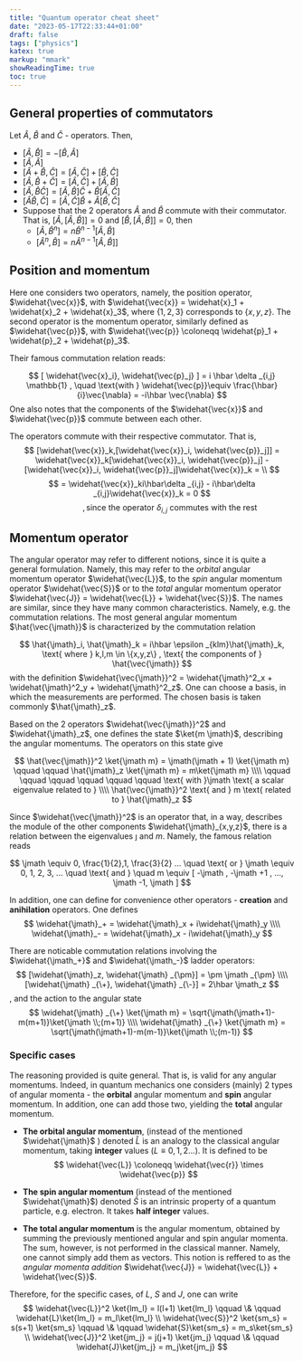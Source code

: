 ```yaml
---
title: "Quantum operator cheat sheet"
date: "2023-05-17T22:33:44+01:00"
draft: false
tags: ["physics"]
katex: true
markup: "mmark" 
showReadingTime: true
toc: true
---
```


## General properties of commutators
Let $\hat{A}$, $\hat{B}$ and $\hat{C}$ - operators. Then, 

- $[\widehat{A}, \widehat{B}]=-[\widehat{B}, \widehat{A}]$
- $[\widehat{A}, \widehat{A}]$
- $[\widehat{A}+\widehat{B}, \widehat{C}] = [\widehat{A}, \widehat{C}] + [\widehat{B}, \widehat{C}]$ 
- $[\widehat{A}, \widehat{B}+\widehat{C}] = [\widehat{A}, \widehat{C}] + [\widehat{A}, \widehat{B}]$
- $[\widehat{A}, \widehat{B}\widehat{C}] = [\widehat{A}, \widehat{B}]\widehat{C}+\widehat{B}[\widehat{A}, \widehat{C}]$
- $[\widehat{A}\widehat{B}, \widehat{C}] = [\widehat{A}, \widehat{C}]\widehat{B} + \widehat{A}[\widehat{B}, \widehat{C}]$
- Suppose that the 2 operators $\widehat{A}$ and $\widehat{B}$ commute with their commutator. That is, $[\widehat{A},[\widehat{A},\widehat{B}]]=0$ 
and $[\widehat{B},[\widehat{A},\widehat{B}]]=0$, then 
  - $[\widehat{A}, \widehat{B}^n] = n\widehat{B}^{n-1}[\widehat{A}, \widehat{B}]$
  - $[\widehat{A}^{n}, \widehat{B}] = n\widehat{A}^{n-1}[\widehat{A}, \widehat{B}]]$

## Position and momentum
Here one considers two operators, namely, the position operator, $\widehat{\vec{x}}$, with $\widehat{\vec{x}} = \widehat{x}_1 + \widehat{x}_2 + \widehat{x}_3$, 
where $\{1,2,3\}$ corresponds to $\{x,y,z\}$. The second operator is the momentum operator, similarly defined as $\widehat{\vec{p}}$, 
with $\widehat{\vec{p}} \coloneqq \widehat{p}_1 + \widehat{p}_2 + \widehat{p}_3$. 

Their famous commutation relation reads:

$$ [ \widehat{\vec{x}_i}, \widehat{\vec{p}_j} ] = i \hbar \delta _{i,j} \mathbb{1}
, \quad \text{with } \widehat{\vec{p}}\equiv \frac{\hbar}{i}\vec{\nabla} = -i\hbar \vec{\nabla} $$ 
One also notes that the components of the $\widehat{\vec{x}}$ and $\widehat{\vec{p}}$ commute between each other.

The operators commute with their respective commutator. That is, 
$$ [\widehat{\vec{x}}_k,[\widehat{\vec{x}}_i, \widehat{\vec{p}}_j]] =
\widehat{\vec{x}}_k[\widehat{\vec{x}}_i, \widehat{\vec{p}}_j] - [\widehat{\vec{x}}_i, \widehat{\vec{p}}_j]\widehat{\vec{x}}_k = \\ $$
$$ 
= \widehat{\vec{x}}_ki\hbar\delta _{i,j} - i\hbar\delta _{i,j}\widehat{\vec{x}}_k = 0 $$
 $$ \qquad \qquad, \text{since the operator } \delta _{i,j} \text{ commutes with the rest} $$

## Momentum operator
The angular operator may refer to different notions, since it is quite a general formulation. Namely, this may refer to 
the *orbital* angular momentum operator $\widehat{\vec{L}}$, to the *spin* angular momentum operator $\widehat{\vec{S}}$ or 
to the *total* angular momentum operator $\widehat{\vec{J}} = \widehat{\vec{L}} + \widehat{\vec{S}}$.
The names are similar, since they have many common characteristics. Namely, e.g. the commutation relations. 
The most general angular momentum $\hat{\vec{\jmath}}$ is characterized by the commutation relation 

$$ \hat{\jmath}_i, \hat{\jmath}_k  = i\hbar \epsilon _{klm}\hat{\jmath}_k, \text{ where } k,l,m \in \{x,y,z\} , \text{ the components of } \hat{\vec{\jmath}}
$$
with the definition $\widehat{\vec{\jmath}}^2 = \widehat{\jmath}^2_x + \widehat{\jmath}^2_y + \widehat{\jmath}^2_z$. One 
can choose a basis, in which the measurements are performed. The chosen basis is taken commonly $\hat{\jmath}_z$. 

Based on the 2 operators $\widehat{\vec{\jmath}}^2$ and $\widehat{\jmath}_z$, one defines the state $\ket{m \jmath}$, 
describing the angular momentums. The operators on this state give

$$ \hat{\vec{\jmath}}^2 \ket{\jmath m} = \jmath(\jmath + 1) \ket{\jmath m} \qquad \qquad 
\hat{\jmath}_z \ket{\jmath m}
 = m\ket{\jmath m} \\\\
\qquad \qquad \qquad \qquad \qquad \qquad \text{ with }\jmath \text{ a scalar eigenvalue related to } \\\\ 
\hat{\vec{\jmath}}^2 \text{  and } m \text{ related to } \hat{\jmath}_z 
$$

Since $\widehat{\vec{\jmath}}^2$ is an operator that, in a way, describes the module of the other components 
$\widehat{\jmath}_{x,y,z}$, there is a relation between the eigenvalues $\jmath$ and $m$. Namely, the famous relation reads

$$
\jmath \equiv 0, \frac{1}{2},1, \frac{3}{2} ... 
\quad \text{ or } \jmath
\equiv 0, 1, 2, 3, ... \quad \text{ and } \quad m \equiv [ -\jmath , -\jmath +1 , ..., \jmath -1, \jmath ]
$$

In addition, one can define for convenience other operators - __creation__ and __anihilation__ operators. One defines 
$$
\widehat{\jmath}_+  = \widehat{\jmath}_x + i\widehat{\jmath}_y \\\\
\widehat{\jmath}_-  = \widehat{\jmath}_x - i\widehat{\jmath}_y
$$

There are noticable commutation relations involving the $\widehat{\jmath_+}$ and $\widehat{\jmath_-}$ ladder operators:
$$
[\widehat{\jmath}_z, \widehat{\jmath} _{\pm}] = \pm \jmath _{\pm} \\\\
[\widehat{\jmath} _{\+}, \widehat{\jmath} _{\-}] = 2\hbar \jmath_z
$$
, and the action to the angular state
$$
\widehat{\jmath} _{\+} \ket{\jmath m} = \sqrt{\jmath(\jmath+1)-m(m+1)}\ket{\jmath \\;(m+1)} \\\\
\widehat{\jmath} _{\+} \ket{\jmath m} = \sqrt{\jmath(\jmath+1)-m(m-1)}\ket{\jmath \\;(m-1)}
$$

### Specific cases

The reasoning provided is quite general. That is, is valid for any angular momentums. Indeed, in quantum mechanics 
one considers (mainly) 2 types of angular momenta - the __orbital__ angular momentum and __spin__ angular momentum. 
In addition, one can add those two, yielding the __total__ angular momentum.

- __The orbital angular momentum__, (instead of the mentioned $\widehat{\jmath}$ ) denoted $\widehat{L}$ is an analogy to the classical 
angular momentum, taking __integer__ values ($L\equiv 0,1,2...$). It is defined to be 
$$
\widehat{\vec{L}} \coloneqq \widehat{\vec{r}} \times \widehat{\vec{p}}
$$


- __The spin angular momentum__ (instead of the mentioned $\widehat{\jmath}$) denoted $\widehat{S}$ is an 
intrinsic property of a quantum particle, e.g. electron. It takes __half integer__ values.

- __The total angular momentum__ is the angular momentum, obtained by summing the previously mentioned angular and spin 
angular momenta. The sum, however, is not performed in the classical manner. Namely, one cannot simply add them as vectors. 
This notion is reffered to as the _angular momenta addition_ $\widehat{\vec{J}} = \widehat{\vec{L}} + \widehat{\vec{S}}$.

Therefore, for the specific cases, of $L$, $S$ and $J$, one can write 
$$
\widehat{\vec{L}}^2 \ket{lm_l} = l(l+1) \ket{lm_l} \qquad \& \qquad \widehat{L}\ket{lm_l} = m_l\ket{lm_l} \\
\widehat{\vec{S}}^2 \ket{sm_s} = s(s+1) \ket{sm_s} \qquad \& \qquad \widehat{S}\ket{sm_s} = m_s\ket{sm_s} \\
\widehat{\vec{J}}^2 \ket{jm_j} = j(j+1) \ket{jm_j} \qquad \& \qquad \widehat{J}\ket{jm_j} = m_j\ket{jm_j} 
$$
